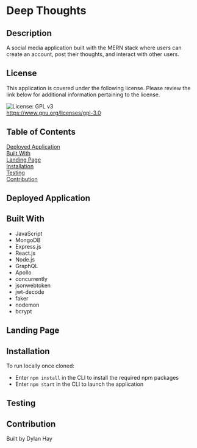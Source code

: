 # Deep Thoughts

## Description
A social media application built with the MERN stack where users can create an account, post their thoughts, and interact with other users.
## License  
This application is covered under the following license. Please review the link below for additional information pertaining to the license.
    
![License: GPL v3](https://img.shields.io/badge/License-GPLv3-blue.svg)  
https://www.gnu.org/licenses/gpl-3.0

## Table of Contents
[Deployed Application](#deployed-application)  
[Built With](#built-with)  
[Landing Page](#landing-page)  
[Installation](#installation)  
[Testing](#testing)  
[Contribution](#contribution) 

## Deployed Application


## Built With
* JavaScript
* MongoDB
* Express.js
* React.js
* Node.js
* GraphQL
* Apollo
* concurrently
* jsonwebtoken
* jwt-decode
* faker
* nodemon
* bcrypt

## Landing Page

## Installation  
To run locally once cloned:
* Enter `npm install` in the CLI to install the required npm packages
* Enter `npm start` in the CLI to launch the application

## Testing  


## Contribution
Built by Dylan Hay